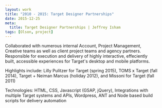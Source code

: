 ```yaml
---
layout: work
title: "2010 - 2015: Target Designer Partnerships"
date: 2015-12-25
meta:
  title: Target Designer Partnerships | Jeffrey Isham
tags: [Olson, project]
---
```


<p>Collaborated with numerous internal Account, Project Management, Creative teams as well as client project teams and agency partners. Responsible for execution and delivery of highly interactive, effeciently built, accessible experiences for Target's desktop and mobile platforms.</p>
<p class="small">Highlights include: Lilly Pulitzer for Target (spring 2015), TOMS x Target (fall 2014), Target + Neiman Marcus (holiday 2012), and Missoni for Target (fall 2011)</p>
<p class="small">Technologies: HTML, CSS, Javascript (GSAP, jQuery), Integrations with multiple Target systems and APIs, Wordpress, ANT and Node based build scripts for delivery automation</p>
